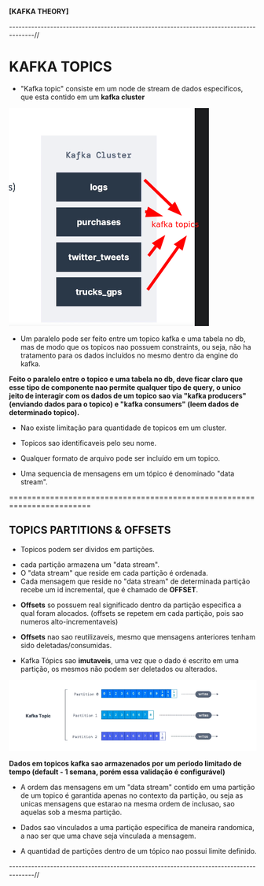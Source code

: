 **[KAFKA THEORY]**

--------------------------------------------------------------------------------------//

# KAFKA TOPICS

* "Kafka topic" consiste em um node de stream de dados especificos, que esta contido em um **kafka cluster**

![kafka_topics](images/kafka_topics.png)

* Um paralelo pode ser feito entre um topico kafka e uma tabela no db, mas de modo que os topicos nao possuem constraints, ou seja, não ha tratamento para os dados incluídos no mesmo dentro da engine do kafka.

**Feito o paralelo entre o topico e uma tabela no db, deve ficar claro que esse tipo de componente nao permite qualquer tipo de query, o unico jeito de interagir com os dados de um topico sao via "kafka producers" (enviando dados para o topico) e "kafka consumers" (leem dados de determinado topico).**

* Nao existe limitação para quantidade de topicos em um cluster. 

* Topicos sao identificaveis pelo seu nome.

* Qualquer formato de arquivo pode ser incluído em um topico.

* Uma sequencia de mensagens em um tópico é denominado "data stream".

========================================================================

## TOPICS PARTITIONS & OFFSETS


* Topicos podem ser dividos em partições.

 - cada partição armazena um "data stream".
 - O "data stream" que reside em cada partição é ordenada.
 - Cada mensagem que reside no "data stream" de determinada partição recebe um id incremental, que é chamado de **OFFSET**.
 
 * **Offsets** so possuem real significado dentro da partição especifica a qual foram alocados.
 (offsets se repetem em cada partição, pois sao numeros alto-incrementaveis)

 * **Offsets** nao sao reutilizaveis, mesmo que mensagens anteriores tenham sido deletadas/consumidas.
 
 * Kafka Tópics sao **imutaveis**, uma vez que o dado é escrito em uma partição, os mesmos não podem ser deletados ou alterados. 
 
 ![kafka_partitions](images/kafka_partitions.png)


**Dados em topicos kafka sao armazenados por um periodo limitado de tempo (default - 1 semana, porém essa validação é configurável)**

* A ordem das mensagens em um "data stream" contido em uma partição de um topico é garantida apenas no contexto da partição, ou seja as unicas mensagens que estarao na mesma ordem de inclusao, sao aquelas sob a mesma partição.

* Dados sao vinculados a uma partição especifica de maneira randomica, a nao ser que uma chave seja vinculada a mensagem.

* A quantidad de partições dentro de um tópico nao possui limite definido.

--------------------------------------------------------------------------------------//
